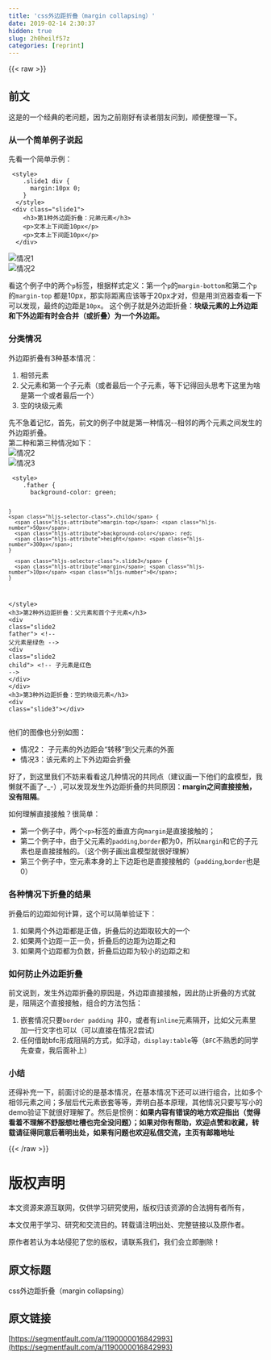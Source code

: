```yaml
---
title: 'css外边距折叠（margin collapsing）' 
date: 2019-02-14 2:30:37
hidden: true
slug: 2h0heilf57z
categories: [reprint]
---
```


{{< raw >}}

                    
<h2 id="articleHeader0">前文</h2>
<p>这是的一个经典的老问题，因为之前刚好有读者朋友问到，顺便整理一下。</p>
<h3 id="articleHeader1">从一个简单例子说起</h3>
<p>先看一个简单示例：</p>
<div class="widget-codetool" style="display:none;">
      <div class="widget-codetool--inner">
      <span class="selectCode code-tool" data-toggle="tooltip" data-placement="top" title="" data-original-title="全选"></span>
      <span type="button" class="copyCode code-tool" data-toggle="tooltip" data-placement="top" data-clipboard-text=" <style>
    .slide1 div {
      margin:10px 0;
    }
  </style>
 <div class=&quot;slide1&quot;>
    <h3>第1种外边距折叠：兄弟元素</h3>
    <p>文本上下间距10px</p>
    <p>文本上下间距10px</p>
  </div>" title="" data-original-title="复制"></span>
      <span type="button" class="saveToNote code-tool" data-toggle="tooltip" data-placement="top" title="" data-original-title="放进笔记"></span>
      </div>
      </div><pre class="hljs xml"><code> <span class="hljs-tag">&lt;<span class="hljs-name">style</span>&gt;</span><span class="css">
    <span class="hljs-selector-class">.slide1</span> <span class="hljs-selector-tag">div</span> {
      <span class="hljs-attribute">margin</span>:<span class="hljs-number">10px</span> <span class="hljs-number">0</span>;
    }
  </span><span class="hljs-tag">&lt;/<span class="hljs-name">style</span>&gt;</span>
 <span class="hljs-tag">&lt;<span class="hljs-name">div</span> <span class="hljs-attr">class</span>=<span class="hljs-string">"slide1"</span>&gt;</span>
    <span class="hljs-tag">&lt;<span class="hljs-name">h3</span>&gt;</span>第1种外边距折叠：兄弟元素<span class="hljs-tag">&lt;/<span class="hljs-name">h3</span>&gt;</span>
    <span class="hljs-tag">&lt;<span class="hljs-name">p</span>&gt;</span>文本上下间距10px<span class="hljs-tag">&lt;/<span class="hljs-name">p</span>&gt;</span>
    <span class="hljs-tag">&lt;<span class="hljs-name">p</span>&gt;</span>文本上下间距10px<span class="hljs-tag">&lt;/<span class="hljs-name">p</span>&gt;</span>
  <span class="hljs-tag">&lt;/<span class="hljs-name">div</span>&gt;</span></code></pre>
<p><span class="img-wrap"><img data-src="/img/bVbiPME?w=1730&amp;h=120" src="https://static.alili.tech/img/bVbiPME?w=1730&amp;h=120" alt="情况1" title="情况1" style="cursor: pointer;"></span><br><span class="img-wrap"><img data-src="/img/bVbiPMX?w=1709&amp;h=126" src="https://static.alili.tech/img/bVbiPMX?w=1709&amp;h=126" alt="情况2" title="情况2" style="cursor: pointer;"></span></p>
<p>看这个例子中的两个<code>p</code>标签，根据样式定义：第一个<code>p</code>的<code>margin-bottom</code>和第二个<code>p</code>的<code>margin-top</code> 都是10px，那实际距离应该等于20px才对，但是用浏览器查看一下可以发现，最终的边距是<code>10px</code>。 这个例子就是外边距折叠：<strong>块级元素的上外边距和下外边距有时会合并（或折叠）为一个外边距。</strong></p>
<h3 id="articleHeader2">分类情况</h3>
<p>外边距折叠有3种基本情况：</p>
<ol>
<li>相邻元素</li>
<li>父元素和第一个子元素（或者最后一个子元素，等下记得回头思考下这里为啥是第一个或者最后一个）</li>
<li>空的块级元素</li>
</ol>
<p>先不急着记忆，首先，前文的例子中就是第一种情况--相邻的两个元素之间发生的外边距折叠。<br>第二种和第三种情况如下：<br><span class="img-wrap"><img data-src="/img/bVbiPMK?w=1917&amp;h=418" src="https://static.alili.tech/img/bVbiPMK?w=1917&amp;h=418" alt="情况2" title="情况2" style="cursor: pointer;"></span><br><span class="img-wrap"><img data-src="/img/bVbiPMO?w=1917&amp;h=440" src="https://static.alili.tech/img/bVbiPMO?w=1917&amp;h=440" alt="情况3" title="情况3" style="cursor: pointer;"></span></p>
<div class="widget-codetool" style="display:none;">
      <div class="widget-codetool--inner">
      <span class="selectCode code-tool" data-toggle="tooltip" data-placement="top" title="" data-original-title="全选"></span>
      <span type="button" class="copyCode code-tool" data-toggle="tooltip" data-placement="top" data-clipboard-text=" <style>
    .father {
      background-color: green;

    }
    .child {
      margin-top: 50px;
      background-color: red;
      height: 300px;
    }
    
      .slide3 {
      margin: 10px 0;
    }
  </style>
  <h3>第2种外边距折叠：父元素和首个子元素</h3>
  <div class=&quot;slide2 father&quot;>
    <!-- 父元素是绿色 -->
    <div class=&quot;slide2 child&quot;>
      <!-- 子元素是红色 -->
    </div>
  </div>
  <h3>第3种外边距折叠：空的块级元素</h3>
  <div class=&quot;slide3&quot;></div>" title="" data-original-title="复制"></span>
      <span type="button" class="saveToNote code-tool" data-toggle="tooltip" data-placement="top" title="" data-original-title="放进笔记"></span>
      </div>
      </div><pre class="hljs xml"><code> <span class="hljs-tag">&lt;<span class="hljs-name">style</span>&gt;</span><span class="css">
    <span class="hljs-selector-class">.father</span> {
      <span class="hljs-attribute">background-color</span>: green;

    }
    <span class="hljs-selector-class">.child</span> {
      <span class="hljs-attribute">margin-top</span>: <span class="hljs-number">50px</span>;
      <span class="hljs-attribute">background-color</span>: red;
      <span class="hljs-attribute">height</span>: <span class="hljs-number">300px</span>;
    }
    
      <span class="hljs-selector-class">.slide3</span> {
      <span class="hljs-attribute">margin</span>: <span class="hljs-number">10px</span> <span class="hljs-number">0</span>;
    }
  </span><span class="hljs-tag">&lt;/<span class="hljs-name">style</span>&gt;</span>
  <span class="hljs-tag">&lt;<span class="hljs-name">h3</span>&gt;</span>第2种外边距折叠：父元素和首个子元素<span class="hljs-tag">&lt;/<span class="hljs-name">h3</span>&gt;</span>
  <span class="hljs-tag">&lt;<span class="hljs-name">div</span> <span class="hljs-attr">class</span>=<span class="hljs-string">"slide2 father"</span>&gt;</span>
    <span class="hljs-comment">&lt;!-- 父元素是绿色 --&gt;</span>
    <span class="hljs-tag">&lt;<span class="hljs-name">div</span> <span class="hljs-attr">class</span>=<span class="hljs-string">"slide2 child"</span>&gt;</span>
      <span class="hljs-comment">&lt;!-- 子元素是红色 --&gt;</span>
    <span class="hljs-tag">&lt;/<span class="hljs-name">div</span>&gt;</span>
  <span class="hljs-tag">&lt;/<span class="hljs-name">div</span>&gt;</span>
  <span class="hljs-tag">&lt;<span class="hljs-name">h3</span>&gt;</span>第3种外边距折叠：空的块级元素<span class="hljs-tag">&lt;/<span class="hljs-name">h3</span>&gt;</span>
  <span class="hljs-tag">&lt;<span class="hljs-name">div</span> <span class="hljs-attr">class</span>=<span class="hljs-string">"slide3"</span>&gt;</span><span class="hljs-tag">&lt;/<span class="hljs-name">div</span>&gt;</span></code></pre>
<p>他们的图像也分别如图：</p>
<ul>
<li>情况2： 子元素的外边距会“转移”到父元素的外面</li>
<li>情况3：该元素的上下外边距会折叠</li>
</ul>
<p>好了，到这里我们不妨来看看这几种情况的共同点（建议画一下他们的盒模型，我懒就不画了-_-）,可以发现发生外边距折叠的共同原因：<strong>margin之间直接接触，没有阻隔</strong>。</p>
<p>如何理解直接接触？很简单：</p>
<ul>
<li>第一个例子中，两个<code>&lt;p&gt;</code>标签的垂直方向<code>margin</code>是直接接触的；</li>
<li>第二个例子中，由于父元素的<code>padding</code>,<code>border</code>都为0，所以<code>margin</code>和它的子元素也是直接接触的。（这个例子画出盒模型就很好理解）</li>
<li>第三个例子中，空元素本身的上下边距也是直接接触的（<code>padding</code>,<code>border</code>也是0）</li>
</ul>
<h3 id="articleHeader3">各种情况下折叠的结果</h3>
<p>折叠后的边距如何计算，这个可以简单验证下：</p>
<ol>
<li>如果两个外边距都是正值，折叠后的边距取较大的一个</li>
<li>如果两个边距一正一负，折叠后的边距为边距之和</li>
<li>如果两个边距都为负数，折叠后边距为较小的边距之和</li>
</ol>
<h3 id="articleHeader4">如何防止外边距折叠</h3>
<p>前文说到，发生外边距折叠的原因是，外边距直接接触，因此防止折叠的方式就是，阻隔这个直接接触，组合的方法包括：</p>
<ol>
<li>嵌套情况只要<code>border padding </code>非0，或者有<code>inline</code>元素隔开，比如父元素里加一行文字也可以（可以直接在情况2尝试）</li>
<li>任何借助bfc形成阻隔的方式，如浮动，<code>display:table</code>等（<code>BFC</code>不熟悉的同学先查查，我后面补上）</li>
</ol>
<h3 id="articleHeader5">小结</h3>
<p>还得补充一下，前面讨论的是基本情况，在基本情况下还可以进行组合，比如多个相邻元素之间；多层后代元素嵌套等等，弄明白基本原理，其他情况只要写写小的demo验证下就很好理解了。然后是惯例：<strong>如果内容有错误的地方欢迎指出（觉得看着不理解不舒服想吐槽也完全没问题）；如果对你有帮助，欢迎点赞和收藏，转载请征得同意后著明出处，如果有问题也欢迎私信交流，主页有邮箱地址</strong></p>

                
{{< /raw >}}

# 版权声明
本文资源来源互联网，仅供学习研究使用，版权归该资源的合法拥有者所有，

本文仅用于学习、研究和交流目的。转载请注明出处、完整链接以及原作者。

原作者若认为本站侵犯了您的版权，请联系我们，我们会立即删除！

## 原文标题
css外边距折叠（margin collapsing）

## 原文链接
[https://segmentfault.com/a/1190000016842993](https://segmentfault.com/a/1190000016842993)

